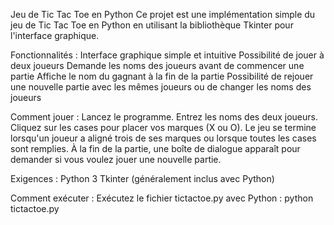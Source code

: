 Jeu de Tic Tac Toe en Python
Ce projet est une implémentation simple du jeu de Tic Tac Toe en Python en utilisant la bibliothèque Tkinter pour l'interface graphique.

Fonctionnalités :
  Interface graphique simple et intuitive
  Possibilité de jouer à deux joueurs
  Demande les noms des joueurs avant de commencer une partie
  Affiche le nom du gagnant à la fin de la partie
  Possibilité de rejouer une nouvelle partie avec les mêmes joueurs ou de changer les noms des joueurs

Comment jouer :
  Lancez le programme.
  Entrez les noms des deux joueurs.
  Cliquez sur les cases pour placer vos marques (X ou O).
  Le jeu se termine lorsqu'un joueur a aligné trois de ses marques ou lorsque toutes les cases sont remplies.
  À la fin de la partie, une boîte de dialogue apparaît pour demander si vous voulez jouer une nouvelle partie.
  
Exigences :
  Python 3
  Tkinter (généralement inclus avec Python)
  
Comment exécuter :
  Exécutez le fichier tictactoe.py avec Python :
  python tictactoe.py

